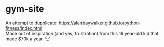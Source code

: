 # gym-site
An attempt to dupplicate: https://alanbaywalker.github.io/python-fitness/index.html <br />
Made out of inspiration (and yes, frustration) from this 19 year-old kid that made $70k a year. ^_^
